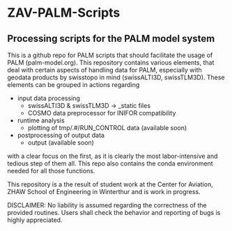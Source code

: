 # ZAV-PALM-Scripts

Processing scripts for the PALM model system
-------------

This is a github repo for PALM scripts that should facilitate the usage of PALM (palm-model.org). This repository contains various elements, that deal with certain aspects of handling data for PALM, especially with geodata products by swisstopo in mind (swissALTI3D, swissTLM3D). These elements can be grouped in actions regarding

  - input data processing
      - swissALTI3D & swissTLM3D -> <id>_static files
      - COSMO data preprocessor for INIFOR compatibility
  - runtime analysis
      - plotting of tmp/<id>.#/RUN_CONTROL data (available soon)
  - postprocessing of output data
      - output (available soon)

with a clear focus on the first, as it is clearly the most labor-intensive and tedious step of them all. This repo also contains the conda environment needed for all those functions.

This repository is a the result of student work at the Center for Aviation, ZHAW School of Engineering in Winterthur and is work in progress. 




DISCLAIMER: No liability is assumed regarding the correctness of the provided routines. Users shall check the behavior and reporting of bugs is highly appreciated.
